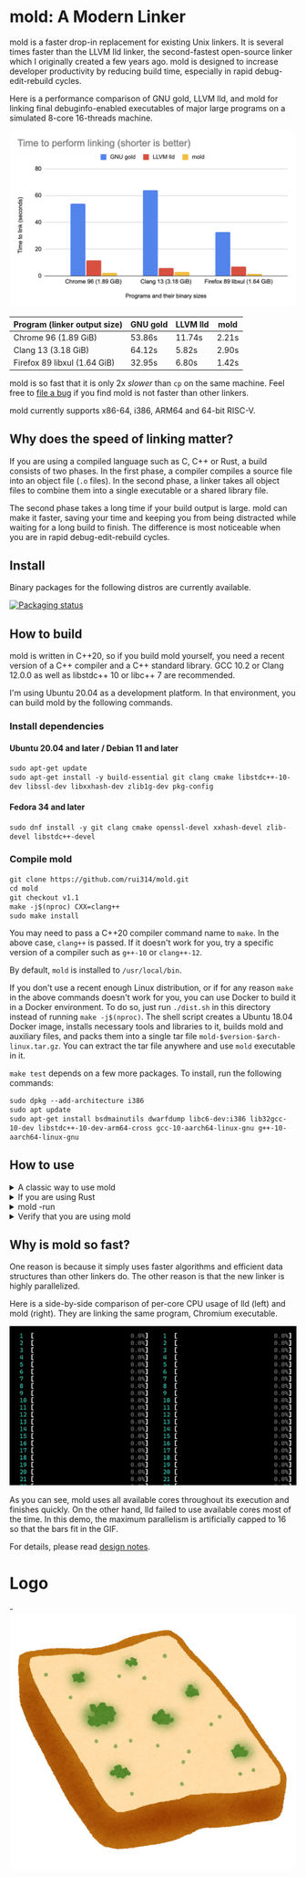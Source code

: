 # mold: A Modern Linker

mold is a faster drop-in replacement for existing Unix linkers.
It is several times faster than the LLVM lld linker, the second-fastest
open-source linker which I originally created a few years ago.
mold is designed to increase developer productivity by reducing
build time, especially in rapid debug-edit-rebuild cycles.

Here is a performance comparison of GNU gold, LLVM lld, and mold for
linking final debuginfo-enabled executables of major large programs
on a simulated 8-core 16-threads machine.

![Link speed comparison](docs/comparison.png)

| Program (linker output size)  | GNU gold | LLVM lld | mold
|-------------------------------|----------|----------|--------
| Chrome 96 (1.89 GiB)          | 53.86s   | 11.74s   | 2.21s
| Clang 13 (3.18 GiB)           | 64.12s   | 5.82s    | 2.90s
| Firefox 89 libxul (1.64 GiB)  | 32.95s   | 6.80s    | 1.42s

mold is so fast that it is only 2x _slower_ than `cp` on the same
machine. Feel free to [file a bug](https://github.com/rui314/mold/issues)
if you find mold is not faster than other linkers.

mold currently supports x86-64, i386, ARM64 and 64-bit RISC-V.

## Why does the speed of linking matter?

If you are using a compiled language such as C, C++ or Rust, a build
consists of two phases. In the first phase, a compiler compiles a
source file into an object file (`.o` files). In the second phase,
a linker takes all object files to combine them into a single executable
or a shared library file.

The second phase takes a long time if your build output is large.
mold can make it faster, saving your time and keeping you from being
distracted while waiting for a long build to finish. The difference is
most noticeable when you are in rapid debug-edit-rebuild cycles.

## Install

Binary packages for the following distros are currently available.

[![Packaging status](https://repology.org/badge/vertical-allrepos/mold.svg)](https://repology.org/project/mold/versions)

## How to build

mold is written in C++20, so if you build mold yourself, you need a
recent version of a C++ compiler and a C++ standard library. GCC 10.2
or Clang 12.0.0 as well as libstdc++ 10 or libc++ 7 are recommended.

I'm using Ubuntu 20.04 as a development platform. In that environment,
you can build mold by the following commands.

### Install dependencies

#### Ubuntu 20.04 and later / Debian 11 and later

```shell
sudo apt-get update
sudo apt-get install -y build-essential git clang cmake libstdc++-10-dev libssl-dev libxxhash-dev zlib1g-dev pkg-config
```

#### Fedora 34 and later

```shell
sudo dnf install -y git clang cmake openssl-devel xxhash-devel zlib-devel libstdc++-devel
```

### Compile mold

```shell
git clone https://github.com/rui314/mold.git
cd mold
git checkout v1.1
make -j$(nproc) CXX=clang++
sudo make install
```

You may need to pass a C++20 compiler command name to `make`.
In the above case, `clang++` is passed. If it doesn't work for you,
try a specific version of a compiler such as `g++-10` or `clang++-12`.

By default, `mold` is installed to `/usr/local/bin`.

If you don't use a recent enough Linux distribution, or if for any reason
`make` in the above commands doesn't work for you, you can use Docker to
build it in a Docker environment. To do so, just run `./dist.sh` in this
directory instead of running `make -j$(nproc)`. The shell script creates a
Ubuntu 18.04 Docker image, installs necessary tools and libraries to it,
builds mold and auxiliary files, and packs them into a single tar file
`mold-$version-$arch-linux.tar.gz`. You can extract the tar file anywhere
and use `mold` executable in it.

`make test` depends on a few more packages. To install, run the following commands:

```shell
sudo dpkg --add-architecture i386
sudo apt update
sudo apt-get install bsdmainutils dwarfdump libc6-dev:i386 lib32gcc-10-dev libstdc++-10-dev-arm64-cross gcc-10-aarch64-linux-gnu g++-10-aarch64-linux-gnu
```

## How to use

<details><summary>A classic way to use mold</summary>

On Unix, the linker command (which is usually `/usr/bin/ld`) is
invoked indirectly by the compiler driver (which is usually `cc`,
`gcc` or `clang`), which is typically in turn indirectly invoked by
`make` or some other build system command.

If you can specify an additional command line option to your compiler
driver by modifying build system's config files, add one of the
following flags to use `mold` instead of `/usr/bin/ld`:

- Clang: pass `-fuse-ld=mold`

- GCC 12.1.0 (upcoming version) or later: pass `-fuse-ld=mold`

- GCC before 12.1.0: `-fuse-ld` does not accept `mold` as a valid
  argument, so you need to use `-B` option instead. `-B` is an option
  to tell GCC where to look for external commands such as `ld`.

  If you have installed mold with `make install`, there should be a
  directory named `/usr/libexec/mold` (or `/usr/local/libexec/mold`,
  depending on your $PREFIX), and `ld` command should be there. The
  `ld` is actually a symlink to `mold`. So, all you need is to pass
  `-B/usr/libexec/mold` (or `-B/usr/local/libexec/mold`) to GCC.

If you haven't installed `mold` to any `$PATH`, you can still pass
`-fuse-ld=/absolute/path/to/mold` to clang to use mold. GCC does not
take an absolute path as an argument for `-fuse-ld` though.

</details>

<details><summary>If you are using Rust</summary>

Create `.cargo/config.toml` in your project directory with the following:

```
[target.x86_64-unknown-linux-gnu]
linker = "clang"
rustflags = ["-C", "link-arg=-fuse-ld=/path/to/mold"]
```

where `/path/to/mold` is an absolute path to `mold` exectuable.
Please make sure you have installed `clang`.

If you want to use mold for all projects, put the above snippet to
`~/.cargo/config.toml`.

</details>

<details><summary>mold -run</summary>

It is sometimes very hard to pass an appropriate command line option
to `cc` to specify an alternative linker.  To deal with the situation,
mold has a feature to intercept all invocations of `ld`, `ld.lld` or
`ld.gold` and redirect it to itself. To use the feature, run `make`
(or another build command) as a subcommand of mold as follows:

```shell
mold -run make <make-options-if-any>
```

Internally, mold invokes a given command with `LD_PRELOAD` environment
variable set to its companion shared object file. The shared object
file intercepts all function calls to `exec(3)`-family functions to
replace `argv[0]` with `mold` if it is `ld`, `ld.gold` or `ld.lld`.

</details>

<details><summary>Verify that you are using mold</summary>

mold leaves its identification string in `.comment` section in an output
file. You can print it out to verify that you are actually using mold.

```shell
readelf -p .comment <executable-file>

String dump of section '.comment':
  [     0]  GCC: (Ubuntu 10.2.0-5ubuntu1~20.04) 10.2.0
  [    2b]  mold 9a1679b47d9b22012ec7dfbda97c8983956716f7
```

If `mold` is in `.comment`, the file is created by mold.

</details>

## Why is mold so fast?

One reason is because it simply uses faster algorithms and efficient
data structures than other linkers do. The other reason is that the
new linker is highly parallelized.

Here is a side-by-side comparison of per-core CPU usage of lld (left)
and mold (right). They are linking the same program, Chromium
executable.

![CPU usage comparison in htop animation](docs/htop.gif)

As you can see, mold uses all available cores throughout its execution
and finishes quickly. On the other hand, lld failed to use available
cores most of the time. In this demo, the maximum parallelism is
artificially capped to 16 so that the bars fit in the GIF.

For details, please read [design notes](docs/design.md).

# Logo

-![mold image](docs/mold.jpg)
